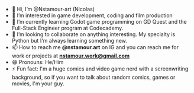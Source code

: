 - 👋 Hi, I’m @Nstamour-art (Nicolas)
- 👀 I’m interested in game development, coding and film production
- 🌱 I’m currently learning Godot game programming on GD Quest and the Full-Stack Engineer program at Codecademy.
- 💞️ I’m looking to collaborate on anything interesting. My specialty is Python but I'm always learning something new.
- 📫 How to reach me **@nstamour.art** on IG and you can reach me for work or projects at **nstamour.work@gmail.com**
- 😄 Pronouns: He/Him
- ⚡ Fun fact: I'm a huge comics and video game nerd with a screenwriting background, so if you want to talk about random comics, games or movies, I'm your guy.

<!---
Nstamour-art/Nstamour-art is a ✨ special ✨ repository because its `README.md` (this file) appears on your GitHub profile.
You can click the Preview link to take a look at your changes.
--->
